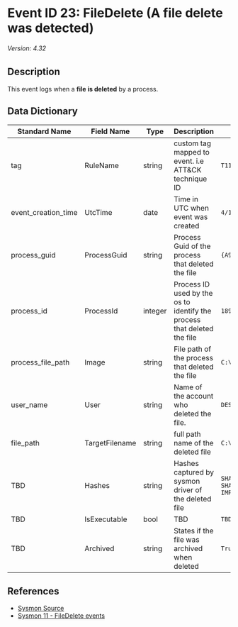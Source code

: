 # Event ID 23: FileDelete (A file delete was detected)
###### Version: 4.32

## Description
This event logs when a **file is deleted** by a process.

## Data Dictionary
|Standard Name|Field Name|Type|Description|Sample Value|
|---|---|---|---|---|
|tag|RuleName|string|custom tag mapped to event. i.e ATT&CK technique ID|`T1114`|
|event_creation_time|UtcTime|date|Time in UTC when event was created|`4/11/18 6:28`|
|process_guid|ProcessGuid|string|Process Guid of the process that deleted the file|`{A98268C1-959E-5ACD-0000-0010236E0300}`|
|process_id|ProcessId|integer|Process ID used by the os to identify the process that deleted the file|`1896`|
|process_file_path|Image|string|File path of the process that deleted the file|`C:\WINDOWS\system32\explorer.exe`|
|user_name|User|string|Name of the account who deleted the file.|`DESKTOP-WARDOG\wardog`|
|file_path|TargetFilename|string|full path name of the deleted file|`C:\Users\wardog\AppData\Roaming\Microsoft\Windows\Recent\CustomDestinations\7G23PHTPHSQ3S2RVKKPS.temp`|
|TBD|Hashes|string|Hashes captured by sysmon driver of the deleted file|`SHA1=B0BF5AC2E81BBF597FAD5F349FEEB32CAC449FA2, MD5=6A255BEBF3DBCD13585538ED47DBAFD7, SHA256=4668BB2223FFB983A5F1273B9E3D9FA2C5CE4A0F1FB18CA5C1B285762020073C, IMPHASH=2505BD03D7BD285E50CE89CEC02B333B`|
|TBD|IsExecutable|bool|TBD|`TBD`|
|TBD|Archived|string|States if the file was archived when deleted|`True`|

## References
* [Sysmon Source](https://docs.microsoft.com/en-us/sysinternals/downloads/sysmon#event-id-23-filedelete-a-file-delete-was-detected)
* [Sysmon 11 - FileDelete events](https://medium.com/falconforce/sysmon-11-dns-improvements-and-filedelete-events-7a74f17ca842)
